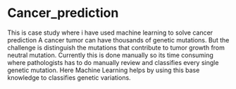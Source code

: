 # Cancer_prediction
This is case study where i have used machine learning to solve cancer prediction
A cancer tumor can have thousands of genetic mutations. But the challenge is distinguish the mutations that contribute to tumor growth from neutral mutation. Currently this is done manually so its time consuming where pathologists has to do manually review and classifies every single genetic mutation. Here Machine Learning helps by using this base knowledge to classifies genetic variations.
